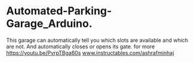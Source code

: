 # Automated-Parking-Garage_Arduino.
This garage can automatically tell you which slots are available and which are not. And automatically closes or opens its gate. for more https://youtu.be/PvrpTBga60s    www.instructables.com/ashrafminhaj

